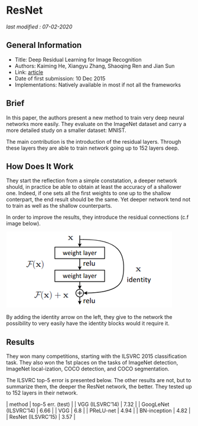 # ResNet

_last modified : 07-02-2020_

## General Information 

- Title: Deep Residual Learning for Image Recognition
- Authors: Kaiming He, Xiangyu Zhang, Shaoqing Ren and Jian Sun
- Link: [article](https://arxiv.org/abs/1512.03385)
- Date of first submission: 10 Dec 2015
- Implementations: Natively available in most if not all the frameworks

## Brief

In this paper, the authors present a new method to train very deep neural networks more easily. They evaluate on the ImageNet dataset and carry a more detailed study on a smaller dataset: MNIST.

The main contribution is the introduction of the residual layers. Through these layers they are able to train network going up to 152 layers deep.

## How Does It Work

They start the reflection from a simple constatation, a deeper network should, in practice be able to obtain at least the accuracy of a shallower one. Indeed, if one sets all the first weights to one up to the shallow conterpart, the end result should be the same. Yet deeper network tend not to train as well as the shallow counterparts.

In order to improve the results, they introduce the residual connections (c.f image below).

![Connection](https://github.com/D3lt4lph4/papers/blob/master/docs/images/imageclassif/resnet/residual.png?raw=true "Connection")


By adding the identity arrow on the left, they give to the network the possibility to very easily have the identity blocks would it require it.


## Results

They won many competitions, starting with the ILSVRC 2015 classification task. They also won the 1st places on the tasks of ImageNet detection, ImageNet local-ization, COCO detection, and COCO segmentation.

The ILSVRC top-5 error is presented below. The other results are not, but to summarize them, the deeper the ResNet network, the better. They tested up to 152 layers in their network.

| method | top-5 err. (test) |
| VGG (ILSVRC’14) | 7.32 |
| GoogLeNet (ILSVRC’14) | 6.66 |
| VGG | 6.8 |
| PReLU-net | 4.94 |
| BN-inception | 4.82 |
| ResNet (ILSVRC’15) | 3.57 |
